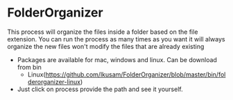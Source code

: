 # FolderOrganizer

This process will organize the files inside a folder based on the file extension. You can run the process as many times as you want it will always organize the new files won't modify the files that are already existing

* Packages are available for mac, windows and linux. Can be download from bin
    * Linux(https://github.com/lkusam/FolderOrganizer/blob/master/bin/folderorganizer-linux)
* Just click on process provide the path and see it yourself.

